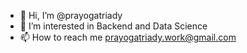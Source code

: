- 👋 Hi, I’m @prayogatriady
- 👀 I’m interested in Backend and Data Science
- 📫 How to reach me prayogatriady.work@gmail.com

<!---
prayogatriady/prayogatriady is a ✨ special ✨ repository because its `README.md` (this file) appears on your GitHub profile.
You can click the Preview link to take a look at your changes.
--->
